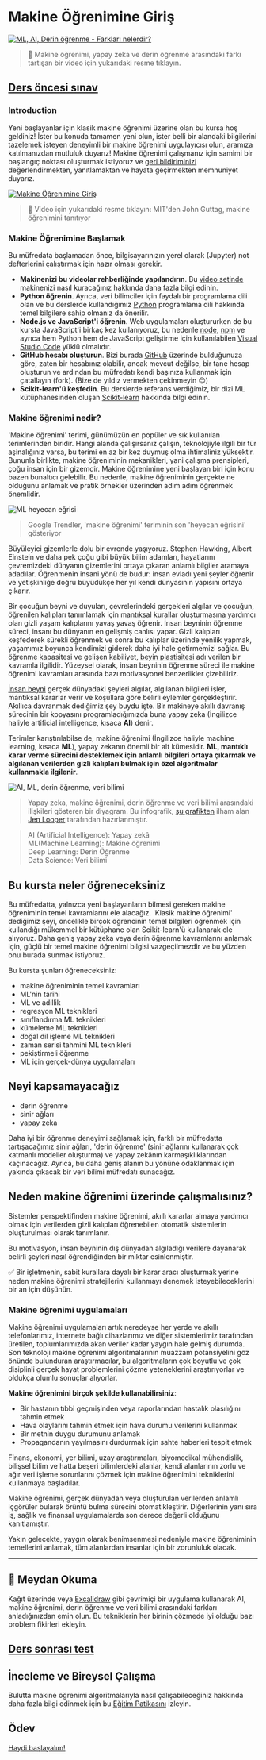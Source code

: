 # Makine Öğrenimine Giriş

[![ML, AI, Derin öğrenme - Farkları nelerdir?](https://img.youtube.com/vi/lTd9RSxS9ZE/0.jpg)](https://youtu.be/lTd9RSxS9ZE "ML, AI, Derin öğrenme - Farkları nelerdir?")

> 🎥  Makine öğrenimi, yapay zeka ve derin öğrenme arasındaki farkı tartışan bir video için yukarıdaki resme tıklayın.

## [Ders öncesi sınav](https://white-water-09ec41f0f.azurestaticapps.net/quiz/1?loc=tr)

### Introduction

Yeni başlayanlar için klasik makine öğrenimi üzerine olan bu kursa hoş geldiniz! İster bu konuda tamamen yeni olun, ister belli bir alandaki bilgilerini tazelemek isteyen deneyimli bir makine öğrenimi uygulayıcısı olun, aramıza katılmanızdan mutluluk duyarız! Makine öğrenimi çalışmanız için samimi bir başlangıç ​​noktası oluşturmak istiyoruz ve [geri bildiriminizi](https://github.com/microsoft/ML-For-Beginners/discussions) değerlendirmekten, yanıtlamaktan ve hayata geçirmekten memnuniyet duyarız.

[![Makine Öğrenimine Giriş](https://img.youtube.com/vi/h0e2HAPTGF4/0.jpg)](https://youtu.be/h0e2HAPTGF4 "Makine Öğrenimine Giriş")

> 🎥 Video için yukarıdaki resme tıklayın: MIT'den John Guttag, makine öğrenimini tanıtıyor
### Makine Öğrenimine Başlamak

Bu müfredata başlamadan önce, bilgisayarınızın yerel olarak (Jupyter) not defterlerini çalıştırmak için hazır olması gerekir.

- **Makinenizi bu videolar rehberliğinde yapılandırın**. Bu [video setinde](https://www.youtube.com/playlist?list=PLlrxD0HtieHhS8VzuMCfQD4uJ9yne1mE6) makinenizi nasıl kuracağınız hakkında daha fazla bilgi edinin.
- **Python öğrenin**. Ayrıca, veri bilimciler için faydalı bir programlama dili olan ve bu derslerde kullandığımız [Python](https://docs.microsoft.com/learn/paths/python-language/?WT.mc_id=academic-15963-cxa) programlama dili hakkında temel bilgilere sahip olmanız da önerilir.
- **Node.js ve JavaScript'i öğrenin**. Web uygulamaları oluştururken de bu kursta JavaScript'i birkaç kez kullanıyoruz, bu nedenle [node](https://nodejs.org), [npm](https://www.npmjs.com/) ve ayrıca hem Python hem de JavaScript geliştirme için kullanılabilen [Visual Studio Code](https://code.visualstudio.com/) yüklü olmalıdır.
- **GitHub hesabı oluşturun**. Bizi burada [GitHub](https://github.com) üzerinde bulduğunuza göre, zaten bir hesabınız olabilir, ancak mevcut değilse, bir tane hesap oluşturun ve ardından bu müfredatı kendi başınıza kullanmak için çatallayın (fork). (Bize de yıldız vermekten çekinmeyin 😊)
- **Scikit-learn'ü keşfedin**. Bu derslerde referans verdiğimiz, bir dizi ML kütüphanesinden oluşan [Scikit-learn](https://scikit-learn.org/stable/user_guide.html) hakkında bilgi edinin.

### Makine öğrenimi nedir?

'Makine öğrenimi' terimi, günümüzün en popüler ve sık kullanılan terimlerinden biridir. Hangi alanda çalışırsanız çalışın, teknolojiyle ilgili bir tür aşinalığınız varsa, bu terimi en az bir kez duymuş olma ihtimaliniz yüksektir. Bununla birlikte, makine öğreniminin mekanikleri, yani çalışma prensipleri, çoğu insan için bir gizemdir. Makine öğrenimine yeni başlayan biri için konu bazen bunaltıcı gelebilir. Bu nedenle, makine öğreniminin gerçekte ne olduğunu anlamak ve pratik örnekler üzerinden adım adım öğrenmek önemlidir.

![ML heyecan eğrisi](../images/hype.png)

> Google Trendler, 'makine öğrenimi' teriminin son 'heyecan eğrisini' gösteriyor

Büyüleyici gizemlerle dolu bir evrende yaşıyoruz. Stephen Hawking, Albert Einstein ve daha pek çoğu gibi büyük bilim adamları, hayatlarını çevremizdeki dünyanın gizemlerini ortaya çıkaran anlamlı bilgiler aramaya adadılar. Öğrenmenin insani yönü de budur: insan evladı yeni şeyler öğrenir ve yetişkinliğe doğru büyüdükçe her yıl kendi dünyasının yapısını ortaya çıkarır.

Bir çocuğun beyni ve duyuları, çevrelerindeki gerçekleri algılar ve çocuğun, öğrenilen kalıpları tanımlamak için mantıksal kurallar oluşturmasına yardımcı olan gizli yaşam kalıplarını yavaş yavaş öğrenir. İnsan beyninin öğrenme süreci, insanı bu dünyanın en gelişmiş canlısı yapar. Gizli kalıpları keşfederek sürekli öğrenmek ve sonra bu kalıplar üzerinde yenilik yapmak, yaşamımız boyunca kendimizi giderek daha iyi hale getirmemizi sağlar. Bu öğrenme kapasitesi ve gelişen kabiliyet, [beyin plastisitesi](https://www.simplypsychology.org/brain-plasticity.html) adı verilen bir kavramla ilgilidir. Yüzeysel olarak, insan beyninin öğrenme süreci ile makine öğrenimi kavramları arasında bazı motivasyonel benzerlikler çizebiliriz.

[İnsan beyni](https://www.livescience.com/29365-human-brain.html) gerçek dünyadaki şeyleri algılar, algılanan bilgileri işler, mantıksal kararlar verir ve koşullara göre belirli eylemler gerçekleştirir. Akıllıca davranmak dediğimiz şey buydu işte. Bir makineye akıllı davranış sürecinin bir kopyasını programladığımızda buna yapay zeka (İngilizce haliyle artificial intelligence, kısaca **AI**) denir.

Terimler karıştırılabilse de, makine öğrenimi (İngilizce haliyle machine learning, kısaca **ML**), yapay zekanın önemli bir alt kümesidir. **ML, mantıklı karar verme sürecini desteklemek için anlamlı bilgileri ortaya çıkarmak ve algılanan verilerden gizli kalıpları bulmak için özel algoritmalar kullanmakla ilgilenir**.

![AI, ML, derin öğrenme, veri bilimi](../images/ai-ml-ds.png)

> Yapay zeka, makine öğrenimi, derin öğrenme ve veri bilimi arasındaki ilişkileri gösteren bir diyagram. Bu infografik, [şu grafikten](https://softwareengineering.stackexchange.com/questions/366996/distinction-between-ai-ml-neural-networks-) ilham alan [Jen Looper](https://twitter.com/jenlooper) tarafından hazırlanmıştır.

> AI (Artificial Intelligence): Yapay zekâ  
> ML(Machine Learning): Makine öğrenimi  
> Deep Learning: Derin Öğrenme  
> Data Science: Veri bilimi  

## Bu kursta neler öğreneceksiniz

Bu müfredatta, yalnızca yeni başlayanların bilmesi gereken makine öğreniminin temel kavramlarını ele alacağız. 'Klasik makine öğrenimi' dediğimiz şeyi, öncelikle birçok öğrencinin temel bilgileri öğrenmek için kullandığı mükemmel bir kütüphane olan Scikit-learn'ü kullanarak ele alıyoruz. Daha geniş yapay zeka veya derin öğrenme kavramlarını anlamak için, güçlü bir temel makine öğrenimi bilgisi vazgeçilmezdir ve bu yüzden onu burada sunmak istiyoruz.

Bu kursta şunları öğreneceksiniz:

- makine öğreniminin temel kavramları
- ML'nin tarihi
- ML ve adillik
- regresyon ML teknikleri
- sınıflandırma ML teknikleri
- kümeleme ML teknikleri
- doğal dil işleme ML teknikleri
- zaman serisi tahmini ML teknikleri
- pekiştirmeli öğrenme
- ML için gerçek-dünya uygulamaları

## Neyi kapsamayacağız

- derin öğrenme
- sinir ağları
- yapay zeka
  
Daha iyi bir öğrenme deneyimi sağlamak için, farklı bir müfredatta tartışacağımız sinir ağları, 'derin öğrenme' (sinir ağlarını kullanarak çok katmanlı modeller oluşturma) ve yapay zekânın karmaşıklıklarından kaçınacağız. Ayrıca, bu daha geniş alanın bu yönüne odaklanmak için yakında çıkacak bir veri bilimi müfredatı sunacağız.

## Neden makine öğrenimi üzerinde çalışmalısınız?

Sistemler perspektifinden makine öğrenimi, akıllı kararlar almaya yardımcı olmak için verilerden gizli kalıpları öğrenebilen otomatik sistemlerin oluşturulması olarak tanımlanır.

Bu motivasyon, insan beyninin dış dünyadan algıladığı verilere dayanarak belirli şeyleri nasıl öğrendiğinden bir miktar esinlenmiştir.

✅ Bir işletmenin, sabit kurallara dayalı bir karar aracı oluşturmak yerine neden makine öğrenimi stratejilerini kullanmayı denemek isteyebileceklerini bir an için düşünün.

### Makine öğrenimi uygulamaları

Makine öğrenimi uygulamaları artık neredeyse her yerde ve akıllı telefonlarımız, internete bağlı cihazlarımız ve diğer sistemlerimiz tarafından üretilen, toplumlarımızda akan veriler kadar yaygın hale gelmiş durumda. Son teknoloji makine öğrenimi algoritmalarının muazzam potansiyelini göz önünde bulunduran araştırmacılar, bu algoritmaların çok boyutlu ve çok disiplinli gerçek hayat problemlerini çözme yeteneklerini araştırıyorlar ve oldukça olumlu sonuçlar alıyorlar.

**Makine öğrenimini birçok şekilde kullanabilirsiniz**:

- Bir hastanın tıbbi geçmişinden veya raporlarından hastalık olasılığını tahmin etmek
- Hava olaylarını tahmin etmek için hava durumu verilerini kullanmak
- Bir metnin duygu durumunu anlamak
- Propagandanın yayılmasını durdurmak için sahte haberleri tespit etmek

Finans, ekonomi, yer bilimi, uzay araştırmaları, biyomedikal mühendislik, bilişsel bilim ve hatta beşeri bilimlerdeki alanlar, kendi alanlarının zorlu ve ağır veri işleme sorunlarını çözmek için makine öğrenimini tekniklerini kullanmaya başladılar.

Makine öğrenimi, gerçek dünyadan veya oluşturulan verilerden anlamlı içgörüler bularak örüntü bulma sürecini otomatikleştirir. Diğerlerinin yanı sıra iş, sağlık ve finansal uygulamalarda son derece değerli olduğunu kanıtlamıştır.

Yakın gelecekte, yaygın olarak benimsenmesi nedeniyle makine öğreniminin temellerini anlamak, tüm alanlardan insanlar için bir zorunluluk olacak.

---
## 🚀 Meydan Okuma

Kağıt üzerinde veya [Excalidraw](https://excalidraw.com/) gibi çevrimiçi bir uygulama kullanarak AI, makine öğrenimi, derin öğrenme ve veri bilimi arasındaki farkları anladığınızdan emin olun. Bu tekniklerin her birinin çözmede iyi olduğu bazı problem fikirleri ekleyin.

## [Ders sonrası test](https://white-water-09ec41f0f.azurestaticapps.net/quiz/2?loc=tr)

## İnceleme ve Bireysel Çalışma

Bulutta makine öğrenimi algoritmalarıyla nasıl çalışabileceğiniz hakkında daha fazla bilgi edinmek için bu [Eğitim Patikasını](https://docs.microsoft.com/learn/paths/create-no-code-predictive-models-azure-machine-learning/?WT.mc_id=academic-15963-cxa) izleyin.

## Ödev

[Haydi başlayalım!](assignment.tr.md)